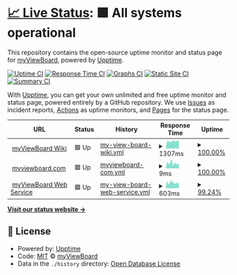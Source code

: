 # [📈 Live Status](https://uptime.myviewboard.com): <!--live status--> **🟩 All systems operational**

This repository contains the open-source uptime monitor and status page for [myViewBoard](https://uptime.myviewboard.com), powered by [Upptime](https://github.com/upptime/upptime).

[![Uptime CI](https://github.com/myViewBoard/upptime/workflows/Uptime%20CI/badge.svg)](https://github.com/myViewBoard/upptime/actions?query=workflow%3A%22Uptime+CI%22)
[![Response Time CI](https://github.com/myViewBoard/upptime/workflows/Response%20Time%20CI/badge.svg)](https://github.com/myViewBoard/upptime/actions?query=workflow%3A%22Response+Time+CI%22)
[![Graphs CI](https://github.com/myViewBoard/upptime/workflows/Graphs%20CI/badge.svg)](https://github.com/myViewBoard/upptime/actions?query=workflow%3A%22Graphs+CI%22)
[![Static Site CI](https://github.com/myViewBoard/upptime/workflows/Static%20Site%20CI/badge.svg)](https://github.com/myViewBoard/upptime/actions?query=workflow%3A%22Static+Site+CI%22)
[![Summary CI](https://github.com/myViewBoard/upptime/workflows/Summary%20CI/badge.svg)](https://github.com/myViewBoard/upptime/actions?query=workflow%3A%22Summary+CI%22)

With [Upptime](https://upptime.js.org), you can get your own unlimited and free uptime monitor and status page, powered entirely by a GitHub repository. We use [Issues](https://github.com/myViewBoard/upptime/issues) as incident reports, [Actions](https://github.com/myViewBoard/upptime/actions) as uptime monitors, and [Pages](https://uptime.myviewboard.com) for the status page.

<!--start: status pages-->
<!-- This summary is generated by Upptime (https://github.com/upptime/upptime) -->
<!-- Do not edit this manually, your changes will be overwritten -->
<!-- prettier-ignore -->
| URL | Status | History | Response Time | Uptime |
| --- | ------ | ------- | ------------- | ------ |
| <img alt="" src="https://icons.duckduckgo.com/ip3/wiki.myviewboard.com.ico" height="13"> [myViewBoard Wiki](https://wiki.myviewboard.com) | 🟩 Up | [my-view-board-wiki.yml](https://github.com/ViewSonicCloud/myViewBoard-Upptime/commits/HEAD/history/my-view-board-wiki.yml) | <details><summary><img alt="Response time graph" src="./graphs/my-view-board-wiki/response-time-week.png" height="20"> 1307ms</summary><br><a href="https://uptime.myviewboard.com/history/my-view-board-wiki"><img alt="Response time 639" src="https://img.shields.io/endpoint?url=https%3A%2F%2Fraw.githubusercontent.com%2FViewSonicCloud%2FmyViewBoard-Upptime%2FHEAD%2Fapi%2Fmy-view-board-wiki%2Fresponse-time.json"></a><br><a href="https://uptime.myviewboard.com/history/my-view-board-wiki"><img alt="24-hour response time 1382" src="https://img.shields.io/endpoint?url=https%3A%2F%2Fraw.githubusercontent.com%2FViewSonicCloud%2FmyViewBoard-Upptime%2FHEAD%2Fapi%2Fmy-view-board-wiki%2Fresponse-time-day.json"></a><br><a href="https://uptime.myviewboard.com/history/my-view-board-wiki"><img alt="7-day response time 1307" src="https://img.shields.io/endpoint?url=https%3A%2F%2Fraw.githubusercontent.com%2FViewSonicCloud%2FmyViewBoard-Upptime%2FHEAD%2Fapi%2Fmy-view-board-wiki%2Fresponse-time-week.json"></a><br><a href="https://uptime.myviewboard.com/history/my-view-board-wiki"><img alt="30-day response time 1402" src="https://img.shields.io/endpoint?url=https%3A%2F%2Fraw.githubusercontent.com%2FViewSonicCloud%2FmyViewBoard-Upptime%2FHEAD%2Fapi%2Fmy-view-board-wiki%2Fresponse-time-month.json"></a><br><a href="https://uptime.myviewboard.com/history/my-view-board-wiki"><img alt="1-year response time 690" src="https://img.shields.io/endpoint?url=https%3A%2F%2Fraw.githubusercontent.com%2FViewSonicCloud%2FmyViewBoard-Upptime%2FHEAD%2Fapi%2Fmy-view-board-wiki%2Fresponse-time-year.json"></a></details> | <details><summary><a href="https://uptime.myviewboard.com/history/my-view-board-wiki">100.00%</a></summary><a href="https://uptime.myviewboard.com/history/my-view-board-wiki"><img alt="All-time uptime 99.43%" src="https://img.shields.io/endpoint?url=https%3A%2F%2Fraw.githubusercontent.com%2FViewSonicCloud%2FmyViewBoard-Upptime%2FHEAD%2Fapi%2Fmy-view-board-wiki%2Fuptime.json"></a><br><a href="https://uptime.myviewboard.com/history/my-view-board-wiki"><img alt="24-hour uptime 100.00%" src="https://img.shields.io/endpoint?url=https%3A%2F%2Fraw.githubusercontent.com%2FViewSonicCloud%2FmyViewBoard-Upptime%2FHEAD%2Fapi%2Fmy-view-board-wiki%2Fuptime-day.json"></a><br><a href="https://uptime.myviewboard.com/history/my-view-board-wiki"><img alt="7-day uptime 100.00%" src="https://img.shields.io/endpoint?url=https%3A%2F%2Fraw.githubusercontent.com%2FViewSonicCloud%2FmyViewBoard-Upptime%2FHEAD%2Fapi%2Fmy-view-board-wiki%2Fuptime-week.json"></a><br><a href="https://uptime.myviewboard.com/history/my-view-board-wiki"><img alt="30-day uptime 100.00%" src="https://img.shields.io/endpoint?url=https%3A%2F%2Fraw.githubusercontent.com%2FViewSonicCloud%2FmyViewBoard-Upptime%2FHEAD%2Fapi%2Fmy-view-board-wiki%2Fuptime-month.json"></a><br><a href="https://uptime.myviewboard.com/history/my-view-board-wiki"><img alt="1-year uptime 100.00%" src="https://img.shields.io/endpoint?url=https%3A%2F%2Fraw.githubusercontent.com%2FViewSonicCloud%2FmyViewBoard-Upptime%2FHEAD%2Fapi%2Fmy-view-board-wiki%2Fuptime-year.json"></a></details>
| <img alt="" src="https://icons.duckduckgo.com/ip3/myviewboard.com.ico" height="13"> [myviewboard.com](https://myviewboard.com) | 🟩 Up | [myviewboard-com.yml](https://github.com/ViewSonicCloud/myViewBoard-Upptime/commits/HEAD/history/myviewboard-com.yml) | <details><summary><img alt="Response time graph" src="./graphs/myviewboard-com/response-time-week.png" height="20"> 9ms</summary><br><a href="https://uptime.myviewboard.com/history/myviewboard-com"><img alt="Response time 12" src="https://img.shields.io/endpoint?url=https%3A%2F%2Fraw.githubusercontent.com%2FViewSonicCloud%2FmyViewBoard-Upptime%2FHEAD%2Fapi%2Fmyviewboard-com%2Fresponse-time.json"></a><br><a href="https://uptime.myviewboard.com/history/myviewboard-com"><img alt="24-hour response time 8" src="https://img.shields.io/endpoint?url=https%3A%2F%2Fraw.githubusercontent.com%2FViewSonicCloud%2FmyViewBoard-Upptime%2FHEAD%2Fapi%2Fmyviewboard-com%2Fresponse-time-day.json"></a><br><a href="https://uptime.myviewboard.com/history/myviewboard-com"><img alt="7-day response time 9" src="https://img.shields.io/endpoint?url=https%3A%2F%2Fraw.githubusercontent.com%2FViewSonicCloud%2FmyViewBoard-Upptime%2FHEAD%2Fapi%2Fmyviewboard-com%2Fresponse-time-week.json"></a><br><a href="https://uptime.myviewboard.com/history/myviewboard-com"><img alt="30-day response time 10" src="https://img.shields.io/endpoint?url=https%3A%2F%2Fraw.githubusercontent.com%2FViewSonicCloud%2FmyViewBoard-Upptime%2FHEAD%2Fapi%2Fmyviewboard-com%2Fresponse-time-month.json"></a><br><a href="https://uptime.myviewboard.com/history/myviewboard-com"><img alt="1-year response time 12" src="https://img.shields.io/endpoint?url=https%3A%2F%2Fraw.githubusercontent.com%2FViewSonicCloud%2FmyViewBoard-Upptime%2FHEAD%2Fapi%2Fmyviewboard-com%2Fresponse-time-year.json"></a></details> | <details><summary><a href="https://uptime.myviewboard.com/history/myviewboard-com">100.00%</a></summary><a href="https://uptime.myviewboard.com/history/myviewboard-com"><img alt="All-time uptime 100.00%" src="https://img.shields.io/endpoint?url=https%3A%2F%2Fraw.githubusercontent.com%2FViewSonicCloud%2FmyViewBoard-Upptime%2FHEAD%2Fapi%2Fmyviewboard-com%2Fuptime.json"></a><br><a href="https://uptime.myviewboard.com/history/myviewboard-com"><img alt="24-hour uptime 100.00%" src="https://img.shields.io/endpoint?url=https%3A%2F%2Fraw.githubusercontent.com%2FViewSonicCloud%2FmyViewBoard-Upptime%2FHEAD%2Fapi%2Fmyviewboard-com%2Fuptime-day.json"></a><br><a href="https://uptime.myviewboard.com/history/myviewboard-com"><img alt="7-day uptime 100.00%" src="https://img.shields.io/endpoint?url=https%3A%2F%2Fraw.githubusercontent.com%2FViewSonicCloud%2FmyViewBoard-Upptime%2FHEAD%2Fapi%2Fmyviewboard-com%2Fuptime-week.json"></a><br><a href="https://uptime.myviewboard.com/history/myviewboard-com"><img alt="30-day uptime 100.00%" src="https://img.shields.io/endpoint?url=https%3A%2F%2Fraw.githubusercontent.com%2FViewSonicCloud%2FmyViewBoard-Upptime%2FHEAD%2Fapi%2Fmyviewboard-com%2Fuptime-month.json"></a><br><a href="https://uptime.myviewboard.com/history/myviewboard-com"><img alt="1-year uptime 100.00%" src="https://img.shields.io/endpoint?url=https%3A%2F%2Fraw.githubusercontent.com%2FViewSonicCloud%2FmyViewBoard-Upptime%2FHEAD%2Fapi%2Fmyviewboard-com%2Fuptime-year.json"></a></details>
| <img alt="" src="https://icons.duckduckgo.com/ip3/api.myviewboard.com.ico" height="13"> [myViewBoard Web Service](https://api.myviewboard.com) | 🟩 Up | [my-view-board-web-service.yml](https://github.com/ViewSonicCloud/myViewBoard-Upptime/commits/HEAD/history/my-view-board-web-service.yml) | <details><summary><img alt="Response time graph" src="./graphs/my-view-board-web-service/response-time-week.png" height="20"> 603ms</summary><br><a href="https://uptime.myviewboard.com/history/my-view-board-web-service"><img alt="Response time 580" src="https://img.shields.io/endpoint?url=https%3A%2F%2Fraw.githubusercontent.com%2FViewSonicCloud%2FmyViewBoard-Upptime%2FHEAD%2Fapi%2Fmy-view-board-web-service%2Fresponse-time.json"></a><br><a href="https://uptime.myviewboard.com/history/my-view-board-web-service"><img alt="24-hour response time 603" src="https://img.shields.io/endpoint?url=https%3A%2F%2Fraw.githubusercontent.com%2FViewSonicCloud%2FmyViewBoard-Upptime%2FHEAD%2Fapi%2Fmy-view-board-web-service%2Fresponse-time-day.json"></a><br><a href="https://uptime.myviewboard.com/history/my-view-board-web-service"><img alt="7-day response time 603" src="https://img.shields.io/endpoint?url=https%3A%2F%2Fraw.githubusercontent.com%2FViewSonicCloud%2FmyViewBoard-Upptime%2FHEAD%2Fapi%2Fmy-view-board-web-service%2Fresponse-time-week.json"></a><br><a href="https://uptime.myviewboard.com/history/my-view-board-web-service"><img alt="30-day response time 602" src="https://img.shields.io/endpoint?url=https%3A%2F%2Fraw.githubusercontent.com%2FViewSonicCloud%2FmyViewBoard-Upptime%2FHEAD%2Fapi%2Fmy-view-board-web-service%2Fresponse-time-month.json"></a><br><a href="https://uptime.myviewboard.com/history/my-view-board-web-service"><img alt="1-year response time 584" src="https://img.shields.io/endpoint?url=https%3A%2F%2Fraw.githubusercontent.com%2FViewSonicCloud%2FmyViewBoard-Upptime%2FHEAD%2Fapi%2Fmy-view-board-web-service%2Fresponse-time-year.json"></a></details> | <details><summary><a href="https://uptime.myviewboard.com/history/my-view-board-web-service">99.24%</a></summary><a href="https://uptime.myviewboard.com/history/my-view-board-web-service"><img alt="All-time uptime 99.96%" src="https://img.shields.io/endpoint?url=https%3A%2F%2Fraw.githubusercontent.com%2FViewSonicCloud%2FmyViewBoard-Upptime%2FHEAD%2Fapi%2Fmy-view-board-web-service%2Fuptime.json"></a><br><a href="https://uptime.myviewboard.com/history/my-view-board-web-service"><img alt="24-hour uptime 98.88%" src="https://img.shields.io/endpoint?url=https%3A%2F%2Fraw.githubusercontent.com%2FViewSonicCloud%2FmyViewBoard-Upptime%2FHEAD%2Fapi%2Fmy-view-board-web-service%2Fuptime-day.json"></a><br><a href="https://uptime.myviewboard.com/history/my-view-board-web-service"><img alt="7-day uptime 99.24%" src="https://img.shields.io/endpoint?url=https%3A%2F%2Fraw.githubusercontent.com%2FViewSonicCloud%2FmyViewBoard-Upptime%2FHEAD%2Fapi%2Fmy-view-board-web-service%2Fuptime-week.json"></a><br><a href="https://uptime.myviewboard.com/history/my-view-board-web-service"><img alt="30-day uptime 99.66%" src="https://img.shields.io/endpoint?url=https%3A%2F%2Fraw.githubusercontent.com%2FViewSonicCloud%2FmyViewBoard-Upptime%2FHEAD%2Fapi%2Fmy-view-board-web-service%2Fuptime-month.json"></a><br><a href="https://uptime.myviewboard.com/history/my-view-board-web-service"><img alt="1-year uptime 99.82%" src="https://img.shields.io/endpoint?url=https%3A%2F%2Fraw.githubusercontent.com%2FViewSonicCloud%2FmyViewBoard-Upptime%2FHEAD%2Fapi%2Fmy-view-board-web-service%2Fuptime-year.json"></a></details>

<!--end: status pages-->

[**Visit our status website →**](https://uptime.myviewboard.com)

## 📄 License

- Powered by: [Upptime](https://github.com/upptime/upptime)
- Code: [MIT](./LICENSE) © [myViewBoard](https://uptime.myviewboard.com)
- Data in the `./history` directory: [Open Database License](https://opendatacommons.org/licenses/odbl/1-0/)
